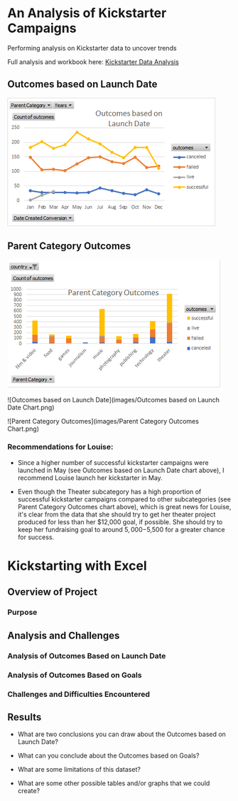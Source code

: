 # An Analysis of Kickstarter Campaigns
Performing analysis on Kickstarter data to uncover trends

Full analysis and workbook here: [Kickstarter Data Analysis](data-1-1-3-StarterBook_cb.xlsx)

## Outcomes based on Launch Date

<img src="images/Outcomes based on Launch Date Chart.png">

## Parent Category Outcomes

<img src="images/Parent Category Outcomes Chart.png">

![Outcomes based on Launch Date](images/Outcomes based on Launch Date Chart.png)

![Parent Category Outcomes](images/Parent Category Outcomes Chart.png)

### Recommendations for Louise:

* Since a higher number of successful kickstarter campaigns were launched in May (see Outcomes based on Launch Date chart above), I recommend Louise launch her kickstarter in May.

* Even though the Theater subcategory has a high proportion of successful kickstarter campaigns compared to other subcategories (see Parent Category Outcomes chart above), which is great news for Louise, it's clear from the data that she should try to get her theater project produced for less than her $12,000 goal, if possible. She should try to keep her fundraising goal to around $5,000-$5,500 for a greater chance for success.  


# Kickstarting with Excel

## Overview of Project

### Purpose

## Analysis and Challenges

### Analysis of Outcomes Based on Launch Date

### Analysis of Outcomes Based on Goals

### Challenges and Difficulties Encountered

## Results

- What are two conclusions you can draw about the Outcomes based on Launch Date?

- What can you conclude about the Outcomes based on Goals?

- What are some limitations of this dataset?

- What are some other possible tables and/or graphs that we could create?
